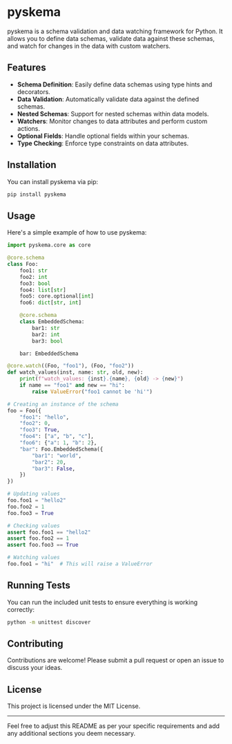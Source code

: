 
# pyskema

pyskema is a schema validation and data watching framework for Python. It allows you to define data schemas, validate data against these schemas, and watch for changes in the data with custom watchers.

## Features

- **Schema Definition**: Easily define data schemas using type hints and decorators.
- **Data Validation**: Automatically validate data against the defined schemas.
- **Nested Schemas**: Support for nested schemas within data models.
- **Watchers**: Monitor changes to data attributes and perform custom actions.
- **Optional Fields**: Handle optional fields within your schemas.
- **Type Checking**: Enforce type constraints on data attributes.

## Installation

You can install pyskema via pip:

```sh
pip install pyskema
```

## Usage

Here's a simple example of how to use pyskema:

```python
import pyskema.core as core

@core.schema
class Foo:
    foo1: str
    foo2: int
    foo3: bool
    foo4: list[str]
    foo5: core.optional[int]
    foo6: dict[str, int]

    @core.schema
    class EmbeddedSchema:
        bar1: str
        bar2: int
        bar3: bool

    bar: EmbeddedSchema

@core.watch((Foo, "foo1"), (Foo, "foo2"))
def watch_values(inst, name: str, old, new):
    print(f"watch_values: {inst}.{name}, {old} -> {new}")
    if name == "foo1" and new == "hi":
        raise ValueError("foo1 cannot be 'hi'")

# Creating an instance of the schema
foo = Foo({
    "foo1": "hello",
    "foo2": 0,
    "foo3": True,
    "foo4": ["a", "b", "c"],
    "foo6": {"a": 1, "b": 2},
    "bar": Foo.EmbeddedSchema({
        "bar1": "world",
        "bar2": 20,
        "bar3": False,
    })
})

# Updating values
foo.foo1 = "hello2"
foo.foo2 = 1
foo.foo3 = True

# Checking values
assert foo.foo1 == "hello2"
assert foo.foo2 == 1
assert foo.foo3 == True

# Watching values
foo.foo1 = "hi"  # This will raise a ValueError
```

## Running Tests

You can run the included unit tests to ensure everything is working correctly:

```sh
python -m unittest discover
```

## Contributing

Contributions are welcome! Please submit a pull request or open an issue to discuss your ideas.

## License

This project is licensed under the MIT License.

---

Feel free to adjust this README as per your specific requirements and add any additional sections you deem necessary.